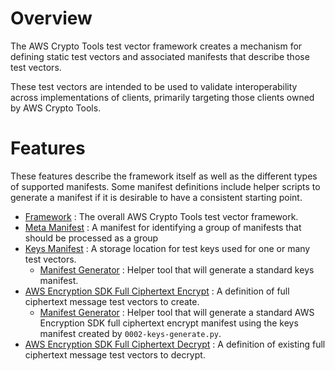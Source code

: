 # Overview

The AWS Crypto Tools test vector framework creates a mechanism for defining static test
vectors and associated manifests that describe those test vectors.

These test vectors are intended to be used to validate interoperability across implementations
of clients, primarily targeting those clients owned by AWS Crypto Tools.

# Features

These features describe the framework itself as well as the different types of supported manifests.
Some manifest definitions include helper scripts to generate a manifest if it is desirable to 
have a consistent starting point.

* [Framework](./features/0000-framework.md) : The overall AWS Crypto Tools test vector framework.
* [Meta Manifest](./features/0001-meta-manifest.md) : A manifest for identifying a group of manifests
  that should be processed as a group
* [Keys Manifest](./features/0002-keys.md) : A storage location for test keys used for one or many
  test vectors.
    * [Manifest Generator](./features/0002-keys-generate.py) : Helper tool that will generate 
      a standard keys manifest.
* [AWS Encryption SDK Full Ciphertext Encrypt](./features/0003-awses-encrypt.md) : A definition 
  of full ciphertext message test vectors to create.
    * [Manifest Generator](./features/0003-awses-encrypt-generate.py) : Helper tool that will 
      generate a standard AWS Encryption SDK full ciphertext encrypt manifest using the keys 
      manifest created by `0002-keys-generate.py`.
* [AWS Encryption SDK Full Ciphertext Decrypt](./features/0004-awses-decrypt.md) : A definition 
  of existing full ciphertext message test vectors to decrypt.
